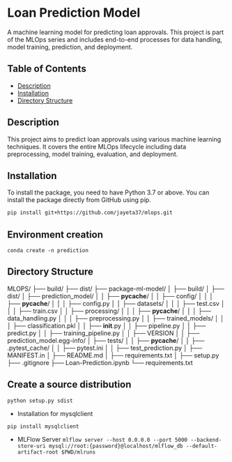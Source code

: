 # Loan Prediction Model

A machine learning model for predicting loan approvals. This project is part of the MLOps series and includes end-to-end processes for data handling, model training, prediction, and deployment.

## Table of Contents

- [Description](#description)
- [Installation](#installation)
- [Directory Structure](#directory_structure)

## Description

This project aims to predict loan approvals using various machine learning techniques. It covers the entire MLOps lifecycle including data preprocessing, model training, evaluation, and deployment.

## Installation

To install the package, you need to have Python 3.7 or above. You can install the package directly from GitHub using pip.

```sh
pip install git+https://github.com/jayeta37/mlops.git
```

## Environment creation
```
conda create -n prediction
```

## Directory Structure

MLOPS/
├── build/
├── dist/
├── package-ml-model/
│   ├── build/
│   ├── dist/
│   ├── prediction_model/
│   │   ├── __pycache__/
│   │   ├── config/
│   │   │   ├── __pycache__/
│   │   │   ├── config.py
│   │   ├── datasets/
│   │   │   ├── test.csv
│   │   │   ├── train.csv
│   │   ├── processing/
│   │   │   ├── __pycache__/
│   │   │   ├── data_handling.py
│   │   │   ├── preprocessing.py
│   │   ├── trained_models/
│   │   │   ├── classification.pkl
│   │   ├── __init__.py
│   │   ├── pipeline.py
│   │   ├── predict.py
│   │   ├── training_pipeline.py
│   │   ├── VERSION
│   │   ├── prediction_model.egg-info/
│   ├── tests/
│   │   ├── __pycache__/
│   │   ├── .pytest_cache/
│   │   ├── pytest.ini
│   │   ├── test_prediction.py
│   ├── MANIFEST.in
│   ├── README.md
│   ├── requirements.txt
│   ├── setup.py
├── .gitignore
├── Loan-Prediction.ipynb
└── requirements.txt

## Create a source distribution
```
python setup.py sdist
```

- Installation for mysqlclient

`pip install mysqlclient`

- MLFlow Server
`mlflow server --host 0.0.0.0 --port 5000 --backend-store-uri mysql://root:{password}@localhost/mlflow_db --default-artifact-root $PWD/mlruns`